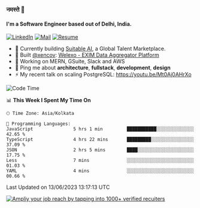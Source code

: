 ### नमस्ते 🙏

#### I'm a Software Engineer based out of Delhi, India.

[![LinkedIn](https://img.shields.io/badge/linkedin-%230077B5.svg)](https://linkedin.com/in/sambhav2612)
[![Mail](https://img.shields.io/badge/gmail-D14836)](mailto:sambhavjain2612@gmail.com)
[![Resume](https://img.shields.io/badge/resume-%23#FFFF00.svg)](https://mega.nz/file/IjA3yaoB#BFfQg1-aKva0piAd_wWs8Hf5dlnYRQ2ZkwtYwNMzBhA)

- 🏢 Currently building [Suitable AI](https://suitable.ai), a Global Talent Marketplace.
- 💅 Built [@xencov](https://github.com/xencov): [Welexo - EXIM Data Aggregator Platform](https://welexo.com)
- 🌱 Working on MERN, GSuite, Slack and AWS
- 💬 Ping me about **architecture**, **fullstack**, **development**, **design**
- ⚡️ My recent talk on scaling PostgreSQL: https://youtu.be/Mt0Aj0AHrXo

<!--START_SECTION:waka-->
![Code Time](http://img.shields.io/badge/Code%20Time-3%2C457%20hrs%2020%20mins-blue)

📊 **This Week I Spent My Time On** 

```text
🕑︎ Time Zone: Asia/Kolkata

💬 Programming Languages: 
JavaScript               5 hrs 1 min         ███████████░░░░░░░░░░░░░░   42.65 % 
TypeScript               4 hrs 22 mins       █████████░░░░░░░░░░░░░░░░   37.09 % 
JSON                     2 hrs 5 mins        ████░░░░░░░░░░░░░░░░░░░░░   17.75 % 
Less                     7 mins              ░░░░░░░░░░░░░░░░░░░░░░░░░   01.03 % 
YAML                     4 mins              ░░░░░░░░░░░░░░░░░░░░░░░░░   00.66 % 
```


 Last Updated on 13/06/2023 13:17:13 UTC
<!--END_SECTION:waka-->

[![Ampliy your job reach by tapping into 1000+ verified recuiters](https://user-images.githubusercontent.com/19583619/212717528-45b497fd-e886-4452-90fe-93829667bd63.png)](https://suitable.ai)

